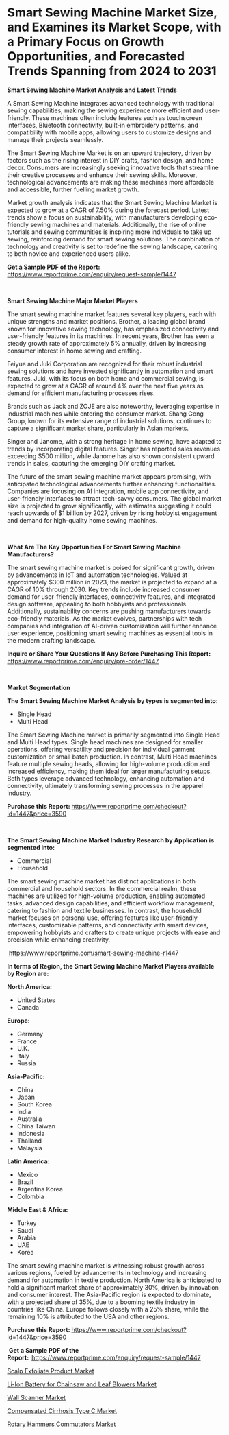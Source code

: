 <p><h1>Smart Sewing Machine Market Size, and Examines its Market Scope, with a Primary Focus on Growth Opportunities, and Forecasted Trends Spanning from 2024 to 2031</h1></p><p><strong>Smart Sewing Machine Market Analysis and Latest Trends</strong></p>
<p><p>A Smart Sewing Machine integrates advanced technology with traditional sewing capabilities, making the sewing experience more efficient and user-friendly. These machines often include features such as touchscreen interfaces, Bluetooth connectivity, built-in embroidery patterns, and compatibility with mobile apps, allowing users to customize designs and manage their projects seamlessly. </p><p>The Smart Sewing Machine Market is on an upward trajectory, driven by factors such as the rising interest in DIY crafts, fashion design, and home decor. Consumers are increasingly seeking innovative tools that streamline their creative processes and enhance their sewing skills. Moreover, technological advancements are making these machines more affordable and accessible, further fuelling market growth.</p><p>Market growth analysis indicates that the Smart Sewing Machine Market is expected to grow at a CAGR of 7.50% during the forecast period. Latest trends show a focus on sustainability, with manufacturers developing eco-friendly sewing machines and materials. Additionally, the rise of online tutorials and sewing communities is inspiring more individuals to take up sewing, reinforcing demand for smart sewing solutions. The combination of technology and creativity is set to redefine the sewing landscape, catering to both novice and experienced users alike.</p></p>
<p><strong>Get a Sample PDF of the Report:&nbsp;</strong> <a href="https://www.reportprime.com/enquiry/request-sample/1447">https://www.reportprime.com/enquiry/request-sample/1447</a></p>
<p>&nbsp;</p>
<p><strong>Smart Sewing Machine Major Market Players</strong></p>
<p><p>The smart sewing machine market features several key players, each with unique strengths and market positions. Brother, a leading global brand known for innovative sewing technology, has emphasized connectivity and user-friendly features in its machines. In recent years, Brother has seen a steady growth rate of approximately 5% annually, driven by increasing consumer interest in home sewing and crafting.</p><p>Feiyue and Juki Corporation are recognized for their robust industrial sewing solutions and have invested significantly in automation and smart features. Juki, with its focus on both home and commercial sewing, is expected to grow at a CAGR of around 4% over the next five years as demand for efficient manufacturing processes rises.</p><p>Brands such as Jack and ZOJE are also noteworthy, leveraging expertise in industrial machines while entering the consumer market. Shang Gong Group, known for its extensive range of industrial solutions, continues to capture a significant market share, particularly in Asian markets.</p><p>Singer and Janome, with a strong heritage in home sewing, have adapted to trends by incorporating digital features. Singer has reported sales revenues exceeding $500 million, while Janome has also shown consistent upward trends in sales, capturing the emerging DIY crafting market.</p><p>The future of the smart sewing machine market appears promising, with anticipated technological advancements further enhancing functionalities. Companies are focusing on AI integration, mobile app connectivity, and user-friendly interfaces to attract tech-savvy consumers. The global market size is projected to grow significantly, with estimates suggesting it could reach upwards of $1 billion by 2027, driven by rising hobbyist engagement and demand for high-quality home sewing machines.</p></p>
<p>&nbsp;</p>
<p><strong>What Are The Key Opportunities For Smart Sewing Machine Manufacturers?</strong></p>
<p><p>The smart sewing machine market is poised for significant growth, driven by advancements in IoT and automation technologies. Valued at approximately $300 million in 2023, the market is projected to expand at a CAGR of 10% through 2030. Key trends include increased consumer demand for user-friendly interfaces, connectivity features, and integrated design software, appealing to both hobbyists and professionals. Additionally, sustainability concerns are pushing manufacturers towards eco-friendly materials. As the market evolves, partnerships with tech companies and integration of AI-driven customization will further enhance user experience, positioning smart sewing machines as essential tools in the modern crafting landscape.</p></p>
<p><strong>Inquire or Share Your Questions If Any Before Purchasing This Report:</strong> <a href="https://www.reportprime.com/enquiry/pre-order/1447">https://www.reportprime.com/enquiry/pre-order/1447</a></p>
<p>&nbsp;</p>
<p><strong>Market Segmentation</strong></p>
<p><strong>The Smart Sewing Machine Market Analysis by types is segmented into:</strong></p>
<p><ul><li>Single Head</li><li>Multi Head</li></ul></p>
<p><p>The Smart Sewing Machine market is primarily segmented into Single Head and Multi Head types. Single head machines are designed for smaller operations, offering versatility and precision for individual garment customization or small batch production. In contrast, Multi Head machines feature multiple sewing heads, allowing for high-volume production and increased efficiency, making them ideal for larger manufacturing setups. Both types leverage advanced technology, enhancing automation and connectivity, ultimately transforming sewing processes in the apparel industry.</p></p>
<p><strong>Purchase this Report:&nbsp;</strong><a href="https://www.reportprime.com/checkout?id=1447&price=3590">https://www.reportprime.com/checkout?id=1447&price=3590</a></p>
<p>&nbsp;</p>
<p><strong>The Smart Sewing Machine Market Industry Research by Application is segmented into:</strong></p>
<p><ul><li>Commercial</li><li>Household</li></ul></p>
<p><p>The smart sewing machine market has distinct applications in both commercial and household sectors. In the commercial realm, these machines are utilized for high-volume production, enabling automated tasks, advanced design capabilities, and efficient workflow management, catering to fashion and textile businesses. In contrast, the household market focuses on personal use, offering features like user-friendly interfaces, customizable patterns, and connectivity with smart devices, empowering hobbyists and crafters to create unique projects with ease and precision while enhancing creativity.</p></p>
<p><a href="https://www.reportprime.com/smart-sewing-machine-r1447">&nbsp;https://www.reportprime.com/smart-sewing-machine-r1447</a></p>
<p><strong>In terms of Region, the Smart Sewing Machine Market Players available by Region are:</strong></p>
<p>
    <p> <strong> North America: </strong>
        <ul>
            <li>United States</li>
            <li>Canada</li>
        </ul>
        </p> 
    <p> <strong> Europe: </strong>
        <ul>
            <li>Germany</li>
            <li>France</li>
            <li>U.K.</li>
            <li>Italy</li>
            <li>Russia</li>
        </ul>
        </p> 
    <p> <strong> Asia-Pacific: </strong>
        <ul>
            <li>China</li>
            <li>Japan</li>
            <li>South Korea</li>
            <li>India</li>
            <li>Australia</li>
            <li>China Taiwan</li>
            <li>Indonesia</li>
            <li>Thailand</li>
            <li>Malaysia</li>
        </ul>
        </p> 
    <p> <strong> Latin America: </strong>
        <ul>
            <li>Mexico</li>
            <li>Brazil</li>
            <li>Argentina Korea</li>
            <li>Colombia</li>
        </ul>
        </p> 
    <p> <strong> Middle East & Africa: </strong>
        <ul>
            <li>Turkey</li>
            <li>Saudi</li>
            <li>Arabia</li>
            <li>UAE</li>
            <li>Korea</li>
        </ul>
    </p>
    </p>
<p><p>The smart sewing machine market is witnessing robust growth across various regions, fueled by advancements in technology and increasing demand for automation in textile production. North America is anticipated to hold a significant market share of approximately 30%, driven by innovation and consumer interest. The Asia-Pacific region is expected to dominate, with a projected share of 35%, due to a booming textile industry in countries like China. Europe follows closely with a 25% share, while the remaining 10% is attributed to the USA and other regions.</p></p>
<p><strong>Purchase this Report: </strong><a href="https://www.reportprime.com/checkout?id=1447&price=3590">https://www.reportprime.com/checkout?id=1447&price=3590</a></p>
<p>&nbsp;<strong>Get a Sample PDF of the Report:&nbsp;&nbsp;</strong><a href="https://www.reportprime.com/enquiry/request-sample/1447">https://www.reportprime.com/enquiry/request-sample/1447</a></p>
<p><strong></strong></p>
<p><p><a href="https://medium.com/@woods76241/scalp-exfoliate-product-market-a-global-and-regional-analysis-2024-2031-fc1de1f859ce">Scalp Exfoliate Product Market</a></p><p><a href="https://issuu.com/reportprime-2/docs/li-ion-battery-for-chainsaw-and-lea_0b8c345378368f">Li-Ion Battery for Chainsaw and Leaf Blowers Market</a></p><p><a href="https://www.linkedin.com/pulse/insights-wall-scanner-market-share-competitive-landscape-period-au3xe?trackingId=BoaGJA5XSbak2rlA0x47qQ%3D%3D">Wall Scanner Market</a></p><p><a href="https://medium.com/@woods76241/compensated-cirrhosis-type-c-market-revolution-2024-2031-market-trends-shaping-the-next-decade-c980bb42d002">Compensated Cirrhosis Type C Market</a></p><p><a href="https://issuu.com/reportprime-2/docs/rotary-hammers-commutators-market-s_50c6216cc0e450">Rotary Hammers Commutators Market</a></p></p>